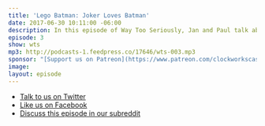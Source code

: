 ```yaml
---
title: 'Lego Batman: Joker Loves Batman'
date: 2017-06-30 10:11:00 -06:00
description: In this episode of Way Too Seriously, Jan and Paul talk about Lego Batman, and Jan mentions Krypto the Wonder Dog at least twice. We also talk about whether Batgirl is a Smurfette, the homoerotic subtext of Batman and Joker, and DC’s race problem.
episode: 3
show: wts
mp3: http://podcasts-1.feedpress.co/17646/wts-003.mp3
sponsor: "[Support us on Patreon](https://www.patreon.com/clockworkscast)"
image:
layout: episode
---
```


* [Talk to us on Twitter](http://www.twitter.com/wtscast)
* [Like us on Facebook](https://www.facebook.com/wtscast/)
* [Discuss this episode in our subreddit](#)
